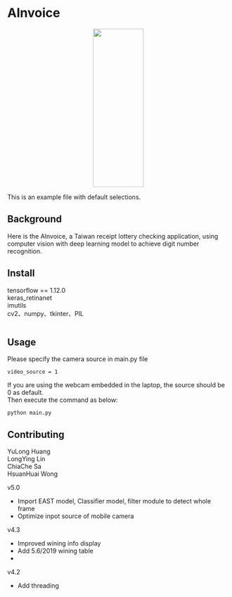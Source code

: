 # AInvoice

<div align=center><img height=360 width=115 src="https://github.com/turtlehuang/AInvoice/blob/master/ainvoice.png"/></div>

This is an example file with default selections.

## Background

Here is the AInvoice, a Taiwan receipt lottery checking application, using computer vision with deep learning model to achieve digit number recognition.

## Install
tensorflow == 1.12.0 <br>
keras_retinanet <br>
imutils<br>
cv2、numpy、tkinter、PIL


```
```

## Usage
Please specify the camera source in main.py file<br>

```python=18
video_source = 1
```
If you are using the webcam embedded in the laptop, the source should be 0 as default.<br>
Then execute the command as below:

```
python main.py
```

## Contributing

YuLong Huang<br>
LongYing Lin<br>
ChiaChe Sa<br>
HsuanHuai Wong



v5.0 
- Import EAST model, Classifier model, filter module to detect whole frame
- Optimize inpot source of mobile camera

v4.3
- Improved wining info display
- Add 5.6/2019 wining table
- 
v4.2
- Add threading
